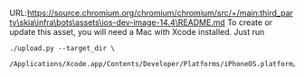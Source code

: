 URL:https://source.chromium.org/chromium/chromium/src/+/main:third_party\skia\infra\bots\assets\ios-dev-image-14.4\README.md
To create or update this asset, you will need a Mac with Xcode installed. Just
run

```shell
./upload.py --target_dir \
  /Applications/Xcode.app/Contents/Developer/Platforms/iPhoneOS.platform/DeviceSupport/14.4
```

